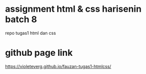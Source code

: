# assignment html & css harisenin batch 8

repo tugas1 html dan css

# github page link

https://violeteverg.github.io/fauzan-tugas1-htmlcss/
